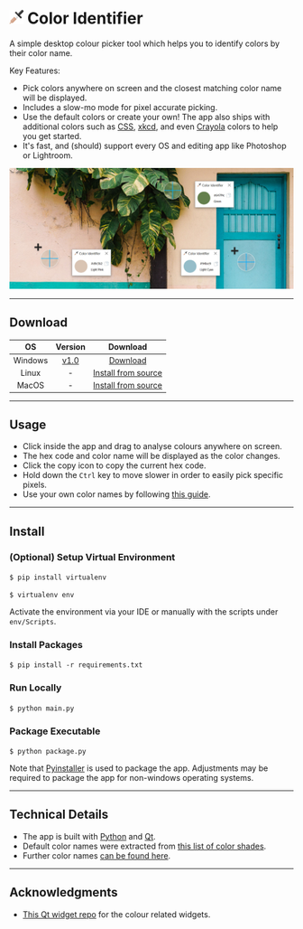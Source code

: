 # ![Icon](https://raw.githubusercontent.com/kangabru/color-identifier/assets/assets/logo.png) Color Identifier

A simple desktop colour picker tool which helps you to identify colors by their color name.

Key Features:
- Pick colors anywhere on screen and the closest matching color name will be displayed.
- Includes a slow-mo mode for pixel accurate picking.
- Use the default colors or create your own! The app also ships with additional colors such as [CSS](https://www.w3schools.com/colors/colors_groups.asp), [xkcd](https://xkcd.com/color/rgb/), and even [Crayola](https://en.wikipedia.org/wiki/List_of_Crayola_crayon_colors) colors to help you get started.
- It's fast, and (should) support every OS and editing app like Photoshop or Lightroom.

![Banner Image](https://raw.githubusercontent.com/kangabru/color-identifier/assets/assets/banner.jpg)

---

## Download

| OS | Version | Download |
|:---:|:---:|:---:|
| Windows | [v1.0](https://github.com/kangabru/color-identifier/releases/tag/v1.0) | [Download](https://github.com/kangabru/color-identifier/releases/download/v1.0/Color.Identifier.zip) |
| Linux | - | [Install from source](#Install) |
| MacOS | - | [Install from source](#Install) |

---

## Usage

- Click inside the app and drag to analyse colours anywhere on screen.
- The hex code and color name will be displayed as the color changes.
- Click the copy icon to copy the current hex code.
- Hold down the `Ctrl` key to move slower in order to easily pick specific pixels.
- Use your own color names by following [this guide](colors/readme.md).

---

## Install

### (Optional) Setup Virtual Environment

`$ pip install virtualenv`

`$ virtualenv env`

Activate the environment via your IDE or manually with the scripts under `env/Scripts`.

### Install Packages

`$ pip install -r requirements.txt`

### Run Locally

`$ python main.py`

### Package Executable

`$ python package.py`

Note that [Pyinstaller](https://pyinstaller.readthedocs.io/en/stable/) is used to package the app. Adjustments may be required to package the app for non-windows operating systems.

---

## Technical Details

- The app is built with [Python](https://www.python.org/downloads/) and [Qt](https://pyqt5.com).
- Default color names were extracted from [this list of color shades](https://en.wikipedia.org/wiki/List_of_colors_by_shade).
- Further color names [can be found here](https://en.wikipedia.org/wiki/Lists_of_colors).

---

## Acknowledgments

- [This Qt widget repo](https://github.com/PyQt5/CustomWidgets) for the colour related widgets.